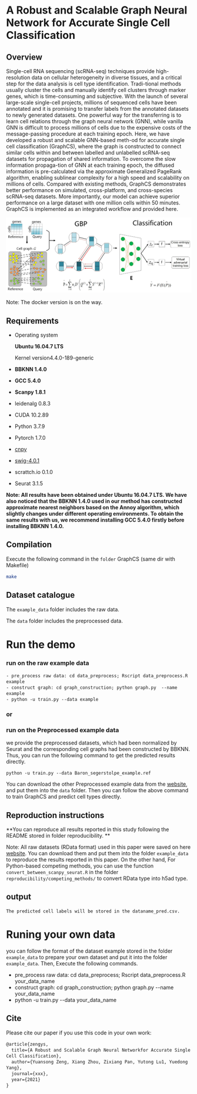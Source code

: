 A Robust and Scalable Graph Neural Network for Accurate Single Cell Classification
============


## Overview

Single-cell RNA sequencing (scRNA-seq) techniques provide high-resolution data on cellular heterogeneity in diverse tissues, and a critical step for the data analysis is cell type 
identification. Tradi-tional methods usually cluster the cells and manually identify cell clusters through marker genes, which is time-consuming and subjective. With the launch of 
several large-scale single-cell projects, millions of sequenced cells have been annotated and it is promising to transfer labels from the annotated datasets to newly generated datasets. One powerful way for the transferring is to learn cell relations through the graph neural network (GNN), while vanilla GNN is difficult to process millions of cells due to 
the expensive costs of the message-passing procedure at each training epoch. Here, we have developed a robust and scalable GNN-based meth-od for accurate single cell classification 
(GraphCS), where the graph is constructed to connect similar cells within and between labelled and unlabelled scRNA-seq datasets for propagation of shared information. To overcome 
the slow information propaga-tion of GNN at each training epoch, the diffused information is pre-calculated via the approximate Generalized PageRank algorithm, enabling sublinear
 complexity for a high speed and scalability on millions of cells. Compared with existing methods, GraphCS demonstrates better performance on simulated, cross-platform, and 
cross-species scRNA-seq datasets. More importantly, our model can achieve superior performance on a large dataset with one million cells within 50 minutes.
 GraphCS is implemented as an integrated workflow and provided here.




![(Variational) gcn](Fig._1.jpg)


Note: The docker version is on the way. 

## Requirements
- Operating system 

  **Ubuntu 16.04.7 LTS** 
  
  Kernel version4.4.0-189-generic
  
- **BBKNN 1.4.0**
- **GCC 5.4.0**
- **Scanpy 1.8.1**
- leidenalg 0.8.3
- CUDA 10.2.89
- Python 3.7.9
- Pytorch 1.7.0
- [cnpy](https://github.com/rogersce/cnpy)
- [swig-4.0.1](https://github.com/swig/swig)
- scrattch.io 0.1.0
- Seurat 3.1.5


**Note: All results have been obtained under Ubuntu 16.04.7 LTS. We have also noticed that the BBKNN 1.4.0 
used in our method has constructed approximate nearest neighbors based on the Annoy algorithm, 
which slightly changes under different operating environments. To obtain the same results with us, 
we recommend installing GCC 5.4.0 firstly before installing BBKNN 1.4.0.**



## Compilation
Execute the following command in the `folder` GraphCS (same dir with Makefile)
```bash
make
```

## Dataset catalogue

The `example_data` folder includes the raw data. 

The `data` folder includes the preprocessed data.



# Run the demo

### run on the raw example data

```
- pre_process raw data: cd data_preprocess; Rscript data_preprocess.R example 
- construct graph: cd graph_construction; python graph.py  --name example
- python -u train.py --data example
```


### or

### run on the Preprocessed  example data
we provide the preprocessed datasets, which had been normalized by Seurat and the corresponding cell graphs had been constructed by BBKNN.
Thus, you can run the following command to get the predicted results directly.

```
python -u train.py --data Baron_segerstolpe_example.ref
```

 You can download the other Preprocessed  example data from the [website](https://drive.google.com/file/d/1sbwIzzZ5n9-G3M1OqZGnfbIu_3MZXqKO/view?usp=sharing), and put them into the `data` folder. Then you can follow the above command to train GraphCS and predict cell types directly. 


## Reproduction instructions

**You can reproduce all results reported in this study following the README stored in folder reproducibility. **

Note: All raw datasets (RData format) used in this paper were saved on here [website](https://drive.google.com/drive/folders/1ST0T90HcxCKuxOTmOvqCI-IyE2IY6YvM?usp=sharing). You can download them and put them into the folder `example_data` to reproduce the results reported in this paper. On the other hand, For Python-based competing methods, you can use the function `convert_between_scanpy_seurat.R` in the folder `reproducibility/competing_methods/` to convert RData type into h5ad type. 



## output

```
The predicted cell labels will be stored in the dataname_pred.csv. 

```



# Runing your own data
you can follow the format of the dataset example stored in the folder `example_data` to prepare your own dataset and put it into the folder `example_data`. Then, Execute the following commands.

- pre_process raw data: cd data_preprocess; Rscript data_preprocess.R  your_data_name   
- construct graph: cd graph_construction; python graph.py  --name your_data_name
- python -u train.py --data your_data_name 



## Cite
Please cite our paper if you use this code in your own work:

```
@article{zengys,
  title={A Robust and Scalable Graph Neural Networkfor Accurate Single Cell Classification},
  author={Yuansong Zeng, Xiang Zhou, Zixiang Pan, Yutong Lu1, Yuedong Yang},
  journal={xxx},
  year={2021}
}
```

